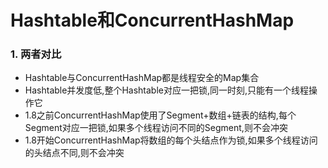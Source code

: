 # Hashtable和ConcurrentHashMap


### 1. 两者对比

* Hashtable与ConcurrentHashMap都是线程安全的Map集合
* Hashtable并发度低,整个Hashtable对应一把锁,同一时刻,只能有一个线程操作它
* 1.8之前ConcurrentHashMap使用了Segment+数组+链表的结构,每个Segment对应一把锁,如果多个线程访问不同的Segment,则不会冲突
* 1.8开始ConcurrentHashMap将数组的每个头结点作为锁,如果多个线程访问的头结点不同,则不会冲突


